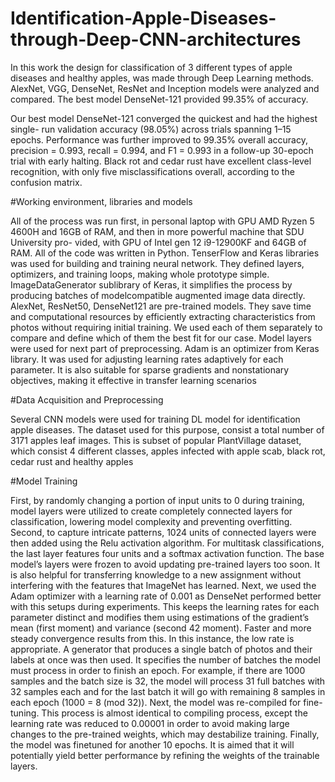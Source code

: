 # Identification-Apple-Diseases-through-Deep-CNN-architectures
In this work the design for classification of 3 different types of apple diseases and healthy apples, was made through Deep Learning methods. AlexNet, VGG, DenseNet, ResNet and Inception models were analyzed and compared. The best model DenseNet-121 provided 99.35% of accuracy.

Our best model DenseNet-121 converged the quickest and had the highest single-
run validation accuracy (98.05%) across trials spanning 1–15 epochs. Performance was
further improved to 99.35% overall accuracy, precision = 0.993, recall = 0.994, and F1
= 0.993 in a follow-up 30-epoch trial with early halting. Black rot and cedar rust have
excellent class-level recognition, with only five misclassifications overall, according to
the confusion matrix.

#Working environment, libraries and models

All of the process was run first, in personal laptop with GPU AMD Ryzen 5 4600H
and 16GB of RAM, and then in more powerful machine that SDU University pro-
vided, with GPU of Intel gen 12 i9-12900KF and 64GB of RAM. All of the code was
written in Python. TenserFlow and Keras libraries was used for building and training
neural network. They defined layers, optimizers, and training loops, making whole
prototype simple. ImageDataGenerator sublibrary of Keras, it simplifies the process
by producing batches of modelcompatible augmented image data directly. AlexNet,
ResNet50, DenseNet121 are pre-trained models. They save time and computational
resources by efficiently extracting characteristics from photos without requiring initial
training. We used each of them separately to compare and define which of them the
best fit for our case. Model layers were used for next part of preprocessing. Adam is
an optimizer from Keras library. It was used for adjusting learning rates adaptively for
each parameter. It is also suitable for sparse gradients and nonstationary objectives,
making it effective in transfer learning scenarios

#Data Acquisition and Preprocessing

Several CNN models were used for training DL model for identification apple diseases.
The dataset used for this purpose, consist a total number of 3171 apples leaf images.
This is subset of popular PlantVillage dataset, which consist 4 different classes, apples
infected with apple scab, black rot, cedar rust and healthy apples

#Model Training

First, by randomly changing a portion of input units to 0 during training, model
layers were utilized to create completely connected layers for classification, lowering
model complexity and preventing overfitting. Second, to capture intricate patterns,
1024 units of connected layers were then added using the Relu activation algorithm.
For multitask classifications, the last layer features four units and a softmax activation
function. The base model’s layers were frozen to avoid updating pre-trained layers
too soon. It is also helpful for transferring knowledge to a new assignment without
interfering with the features that ImageNet has learned. Next, we used the Adam
optimizer with a learning rate of 0.001 as DenseNet performed better with this setups
during experiments. This keeps the learning rates for each parameter distinct and
modifies them using estimations of the gradient’s mean (first moment) and variance
(second 42 moment). Faster and more steady convergence results from this. In this
instance, the low rate is appropriate. A generator that produces a single batch of
photos and their labels at once was then used. It specifies the number of batches the
model must process in order to finish an epoch. For example, if there are 1000 samples
and the batch size is 32, the model will process 31 full batches with 32 samples each
and for the last batch it will go with remaining 8 samples in each epoch (1000 = 8
(mod 32)). Next, the model was re-compiled for fine-tuning. This process is almost
identical to compiling process, except the learning rate was reduced to 0.00001 in
order to avoid making large changes to the pre-trained weights, which may destabilize
training. Finally, the model was finetuned for another 10 epochs. It is aimed that it will potentially yield better performance by refining the weights of the trainable layers.
